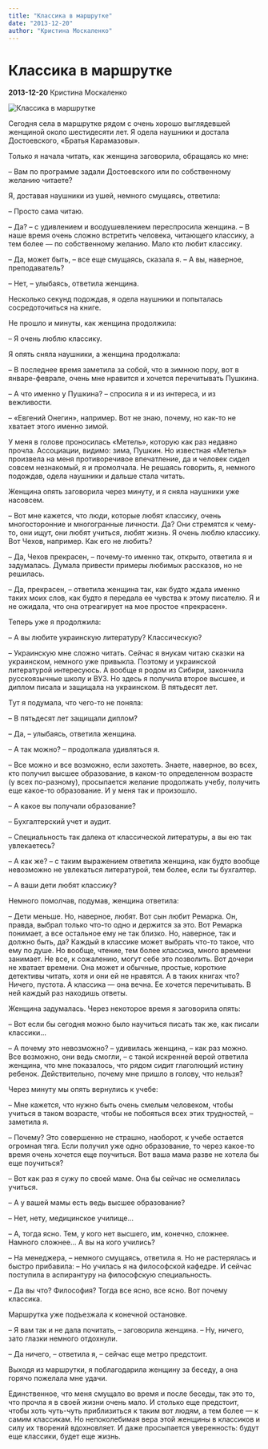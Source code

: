```yaml
---
title: "Классика в маршрутке"
date: "2013-12-20"
author: "Кристина Москаленко"
---
```


# Классика в маршрутке

**2013-12-20** Кристина Москаленко

![Классика в маршрутке](http://img18.slando.ru/images_slandoru/97366739_1_261x203_dostoevskiy-bratya-karamazovy-2-toma-sankt-peterburg.jpg)

Сегодня села в маршрутке рядом с очень хорошо выглядевшей женщиной около шестидесяти лет. Я одела наушники и достала Достоевского, «Братья Карамазовы».

Только я начала читать, как женщина заговорила, обращаясь ко мне:

– Вам по программе задали Достоевского или по собственному желанию читаете?

Я, доставая наушники из ушей, немного смущаясь, ответила:

– Просто сама читаю.

– Да? – с удивлением и воодушевлением переспросила женщина. – В наше время очень сложно встретить человека, читающего классику, а тем более — по собственному желанию. Мало кто любит классику.

– Да, может быть, – все еще смущаясь, сказала я. – А вы, наверное, преподаватель?

– Нет, – улыбаясь, ответила женщина.

Несколько секунд подождав, я одела наушники и попыталась сосредоточиться на книге.

Не прошло и минуты, как женщина продолжила:

– Я очень люблю классику.

Я опять сняла наушники, а женщина продолжала:

– В последнее время заметила за собой, что в зимнюю пору, вот в январе-феврале, очень мне нравится и хочется перечитывать Пушкина.

– А что именно у Пушкина? – спросила я и из интереса, и из вежливости.

– «Евгений Онегин», например. Вот не знаю, почему, но как-то не хватает этого именно зимой.

У меня в голове проносилась «Метель», которую как раз недавно прочла. Ассоциации, видимо: зима, Пушкин. Но известная «Метель» произвела на меня противоречивое впечатление, да и человек сидел совсем незнакомый, я и промолчала. Не решаясь говорить, я, немного подождав, одела наушники и дальше стала читать.

Женщина опять заговорила через минуту, и я сняла наушники уже насовсем.

– Вот мне кажется, что люди, которые любят классику, очень многосторонние и многогранные личности. Да? Они стремятся к чему-то, они ищут, они любят учиться, любят жизнь. Я очень люблю классику. Вот Чехов, например. Как его не любить?

– Да, Чехов прекрасен, – почему-то именно так, открыто, ответила я и задумалась. Думала привести примеры любимых рассказов, но не решилась.

– Да, прекрасен, – ответила женщина так, как будто ждала именно таких моих слов, как будто я передала ее чувства к этому писателю. Я и не ожидала, что она отреагирует на мое простое «прекрасен».

Теперь уже я продолжила:

– А вы любите украинскую литературу? Классическую?

– Украинскую мне сложно читать. Сейчас я внукам читаю сказки на украинском, немного уже привыкла. Поэтому и украинской литературой интересуюсь. А вообще я родом из Сибири, закончила русскоязычные школу и ВУЗ. Но здесь я получила второе высшее, и диплом писала и защищала на украинском. В пятьдесят лет.

Тут я подумала, что чего-то не поняла:

– В пятьдесят лет защищали диплом?

– Да, – улыбаясь, ответила женщина.

– А так можно? – продолжала удивляться я.

– Все можно и все возможно, если захотеть. Знаете, наверное, во всех, кто получил высшее образование, в каком-то определенном возрасте (у всех по-разному), просыпается желание продолжать учебу, получить еще какое-то образование. И у меня так и произошло.

– А какое вы получали образование?

– Бухгалтерский учет и аудит.

– Специальность так далека от классической литературы, а вы ею так увлекаетесь?

– А как же? – с таким выражением ответила женщина, как будто вообще невозможно не увлекаться литературой, тем более, если ты бухгалтер.

– А ваши дети любят классику?

Немного помолчав, подумав, женщина ответила:

– Дети меньше. Но, наверное, любят. Вот сын любит Ремарка. Он, правда, выбрал только что-то одно и держится за это. Вот Ремарка понимает, а все остальное ему не так близко. Но, наверное, так и должно быть, да? Каждый в классике может выбрать что-то такое, что ему по душе. Но вообще, чтение, тем более классика, много времени занимает. Не все, к сожалению, могут себе это позволить. Вот дочери не хватает времени. Она может и обычные, простые, короткие детективы читать, хотя и они ей не нравятся. А в таких книгах что? Ничего, пустота. А классика — она вечна. Ее хочется перечитывать. В ней каждый раз находишь ответы.

Женщина задумалась. Через некоторое время я заговорила опять:

– Вот если бы сегодня можно было научиться писать так же, как писали классики...

– А почему это невозможно? – удивилась женщина, – как раз можно. Все возможно, они ведь смогли, – с такой искренней верой ответила женщина, что мне показалось, что рядом сидит глаголющий истину ребенок. Действительно, почему мне пришло в голову, что нельзя?

Через минуту мы опять вернулись к учебе:

– Мне кажется, что нужно быть очень смелым человеком, чтобы учиться в таком возрасте, чтобы не побояться всех этих трудностей, – заметила я.

– Почему? Это совершенно не страшно, наоборот, к учебе остается огромная тяга. Если получил уже одно образование, то через какое-то время очень хочется еще поучиться. Вот ваша мама разве не хотела бы еще поучиться?

– Вот как раз я сужу по своей маме. Она бы сейчас не осмелилась учиться.

– А у вашей мамы есть ведь высшее образование?

– Нет, нету, медицинское училище...

– А, тогда ясно. Тем, у кого нет высшего, им, конечно, сложнее. Намного сложнее... А вы на кого учились?

– На менеджера, – немного смущаясь, ответила я. Но не растерялась и быстро прибавила: – Но училась я на философской кафедре. И сейчас поступила в аспирантуру на философскую специальность.

– Да вы что? Философия? Тогда все ясно, все ясно. Вот почему классика.

Маршрутка уже подъезжала к конечной остановке.

– Я вам так и не дала почитать, – заговорила женщина. – Ну, ничего, зато глазки немного отдохнули.

– Да ничего, – ответила я, – сейчас еще метро предстоит.

Выходя из маршрутки, я поблагодарила женщину за беседу, а она горячо пожелала мне удачи.

Единственное, что меня смущало во время и после беседы, так это то, что прочла я в своей жизни очень мало. И столько еще предстоит, чтобы хоть чуть-чуть приблизиться к таким вот людям, а тем более — к самим классикам. Но непоколебимая вера этой женщины в классиков и силу их творений вдохновляет. И даже просыпается уверенность: будут еще классики, будет еще жизнь.